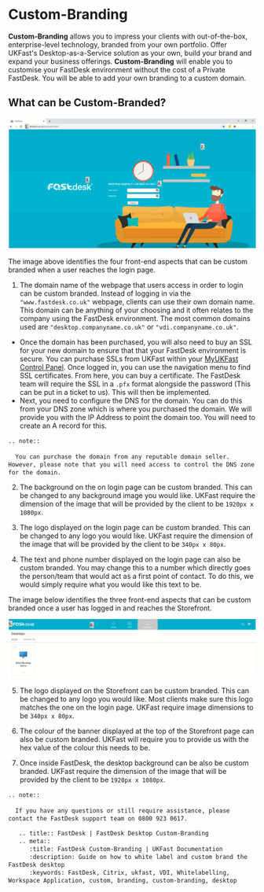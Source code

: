# Custom-Branding

**Custom-Branding** allows you to impress your clients with out-of-the-box, enterprise-level technology, branded from your own portfolio. Offer UKFast's Desktop-as-a-Service solution as your own, build your brand and expand your business offerings. **Custom-Branding** will enable you to customise your FastDesk environment without the cost of a Private FastDesk. You will be able to add your own branding to a custom domain.

## What can be Custom-Branded?

![Image 1 Log-in page Custom branding](files/4custombrand2.png "Image 1: Log-in page Custom Branding")

The image above identifies the four front-end aspects that can be custom branded when a user reaches the login page.

1. The domain name of the webpage that users access in order to login can be custom branded. Instead of logging in via the `"www.fastdesk.co.uk"` webpage, clients can use their own domain name. This domain can be anything of your choosing and it often relates to the company using the FastDesk environment. The most common domains used are `"desktop.companyname.co.uk"` or `"vdi.companyname.co.uk"`.
* Once the domain has been purchased, you will also need to buy an SSL for your new domain to ensure that that your FastDesk environment is secure. You can purchase SSLs from UKFast within your [MyUKFast Control Panel](https://portal.ans.co.uk/login). Once logged in, you can use the navigation menu to find SSL certificates. From here, you can buy a certificate. The FastDesk team will require the SSL in a `.pfx` format alongside the password (This can be put in a ticket to us). This will then be implemented.
* Next, you need to configure the DNS for the domain. You can do this from your DNS zone which is where you purchased the domain. We will provide you with the IP Address to point the domain too. You will need to create an A record for this.

```eval_rst
.. note::

  You can purchase the domain from any reputable domain seller. However, please note that you will need access to control the DNS zone for the domain.

```

2. The background on the on login page can be custom branded. This can be changed to any background image you would like. UKFast require the dimension of the image that will be provided by the client to be `1920px x 1080px`.

3. The logo displayed on the login page can be custom branded. This can be changed to any logo you would like. UKFast require the dimension of the image that will be provided by the client to be `340px x 80px`.

4. The text and phone number displayed on the login page can also be custom branded. You may change this to a number which directly goes the person/team that would act as a first point of contact. To do this, we would simply require what you would like this text to be.

The image below identifies the three front-end aspects that can be custom branded once a user has logged in and reaches the Storefront.

![Image 2 Log-in page Custom branding](files/7custombrand2.png "Image 2: Storefront Custom Branding")

5. The logo displayed on the Storefront can be custom branded. This can be changed to any logo you would like. Most clients make sure this logo matches the one on the login page. UKFast require image dimensions to be `340px x 80px`.

6. The colour of the banner displayed at the top of the Storefront page can also be custom branded. UKFast will require you to provide us with the hex value of the colour this needs to be.

7. Once inside FastDesk, the desktop background can be also be custom branded. UKFast require the dimension of the image that will be provided by the client to be `1920px x 1080px`.

```eval_rst
.. note::

  If you have any questions or still require assistance, please contact the FastDesk support team on 0800 923 0617.
```

```eval_rst
   .. title:: FastDesk | FastDesk Desktop Custom-Branding
   .. meta::
      :title: FastDesk Custom-Branding | UKFast Documentation
      :description: Guide on how to white label and custom brand the FastDesk desktop
      :keywords: FastDesk, Citrix, ukfast, VDI, Whitelabelling, Workspace Application, custom, branding, custom-branding, desktop
```
